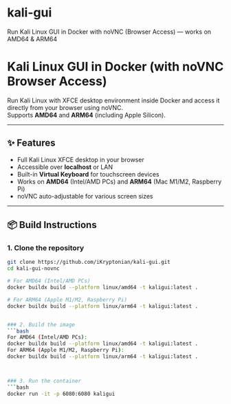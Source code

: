 # kali-gui
Run Kali Linux GUI in Docker with noVNC (Browser Access) — works on AMD64 &amp; ARM64

# Kali Linux GUI in Docker (with noVNC Browser Access)

Run Kali Linux with XFCE desktop environment inside Docker and access it directly from your browser using noVNC.  
Supports **AMD64** and **ARM64** (including Apple Silicon).

---

## ✨ Features
- Full Kali Linux XFCE desktop in your browser
- Accessible over **localhost** or LAN
- Built-in **Virtual Keyboard** for touchscreen devices
- Works on **AMD64** (Intel/AMD PCs) and **ARM64** (Mac M1/M2, Raspberry Pi)
- noVNC auto-adjustable for various screen sizes

---

## 📦 Build Instructions

### 1. Clone the repository
```bash
git clone https://github.com/iKryptonian/kali-gui.git
cd kali-gui-novnc

# For AMD64 (Intel/AMD PCs)
docker buildx build --platform linux/amd64 -t kaligui:latest .

# For ARM64 (Apple M1/M2, Raspberry Pi)
docker buildx build --platform linux/arm64 -t kaligui:latest .


### 2. Build the image
```bash
For AMD64 (Intel/AMD PCs):
docker buildx build --platform linux/amd64 -t kaligui:latest .
For ARM64 (Apple M1/M2, Raspberry Pi):
docker buildx build --platform linux/arm64 -t kaligui:latest .



### 3. Run the container
```bash
docker run -it -p 6080:6080 kaligui
